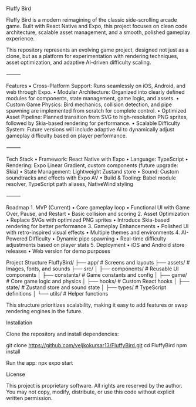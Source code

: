 Fluffy Bird

Fluffy Bird is a modern reimagining of the classic side-scrolling arcade game. Built with React Native and Expo, this project focuses on clean code architecture, scalable asset management, and a smooth, polished gameplay experience.

This repository represents an evolving game project, designed not just as a clone, but as a platform for experimentation with rendering techniques, asset optimization, and adaptive AI-driven difficulty scaling.

⸻

Features
	•	Cross-Platform Support: Runs seamlessly on iOS, Android, and web through Expo.
	•	Modular Architecture: Organized into clearly defined modules for components, state management, game logic, and assets.
	•	Custom Game Physics: Bird mechanics, collision detection, and pipe spawning are implemented from scratch for complete control.
	•	Optimized Asset Pipeline: Planned transition from SVG to high-resolution PNG sprites, followed by Skia-based rendering for performance.
	•	Scalable Difficulty System: Future versions will include adaptive AI to dynamically adjust gameplay difficulty based on player performance.

⸻

Tech Stack
	•	Framework: React Native with Expo
	•	Language: TypeScript
	•	Rendering: Expo Linear Gradient, custom components (future upgrade: Skia)
	•	State Management: Lightweight Zustand store
	•	Sound: Custom soundtracks and effects with Expo AV
	•	Build & Tooling: Babel module resolver, TypeScript path aliases, NativeWind styling

⸻

Roadmap
	1.	MVP (Current)
	•	Core gameplay loop
	•	Functional UI with Game Over, Pause, and Restart
	•	Basic collision and scoring
	2.	Asset Optimization
	•	Replace SVGs with optimized PNG sprites
	•	Introduce Skia-based rendering for better performance
	3.	Gameplay Enhancements
	•	Polished UI with retro-inspired visual effects
	•	Multiple themes and environments
	4.	AI-Powered Difficulty
	•	Dynamic pipe spawning
	•	Real-time difficulty adjustments based on player stats
	5.	Deployment
	•	iOS and Android store releases
	•	Web version for demo purposes

Project Structure
FluffyBird/
├── app/                # Screens and layouts
├── assets/             # Images, fonts, and sounds
├── src/
│   ├── components/     # Reusable UI components
│   ├── constants/      # Game constants and config
│   ├── game/           # Core game logic and physics
│   ├── hooks/          # Custom React hooks
│   ├── state/          # Zustand store and sound state
│   ├── types/          # TypeScript definitions
│   └── utils/          # Helper functions

This structure prioritizes scalability, making it easy to add features or swap rendering engines in the future.

Installation

Clone the repository and install dependencies:

git clone https://github.com/veljkokursar13/FluffyBird.git
cd FluffyBird
npm install

Run the app:
npx expo start

License

This project is proprietary software.
All rights are reserved by the author. You may not copy, modify, distribute, or use this code without explicit written permission.

